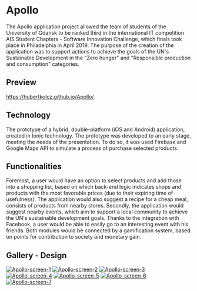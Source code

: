 # Apollo
The Apollo application project allowed the team of students of the University of Gdansk to be ranked third in the international IT competition AIS Student Chapters - Software Innovation Challenge,
which finals took place in Philadelphia in April 2019. The purpose of the creation of the application was to support actions to achieve the goals of the UN's Sustainable Development in the "Zero hunger" and "Responsible production and consumption" categories.

## Preview
https://hubertkolcz.github.io/Apollo/

## Technology
The prototype of a hybrid, double-platform (iOS and Android) application, created in Ionic technology. The prototype was developed to an early stage, meeting the needs of the presentation. To do so, it was used Firebase and Google Maps API to simulate a process of purchase selected products.

## Functionalities
Foremost, a user would have an option to select products and add those into a shopping list, based on which back-end logic indicates shops and products with the most favorable prices (due to their expiring time of usefulness). The application would also suggest a recipe for a cheap meal, consists of products from nearby stores.
Secondly, the application would suggest nearby events, which aim to support a local community to achieve the UN's sustainable development goals. Thanks to the integration with Facebook, a user would be able to easily go to an interesting event with his friends.
Both modules would be connected by a gamification system, based on points for contribution to society and monetary gain.

## Gallery - Design
<a href="https://ibb.co/5TcbwBg"><img src="https://i.ibb.co/5TcbwBg/Apollo-screen-1.jpg" alt="Apollo-screen-1" border="0"></a> <a href="https://ibb.co/FBdQsB7"><img src="https://i.ibb.co/FBdQsB7/Apollo-screen-2.jpg" alt="Apollo-screen-2" border="0"></a> <a href="https://ibb.co/GQpMkLz"><img src="https://i.ibb.co/GQpMkLz/Apollo-screen-3.jpg" alt="Apollo-screen-3" border="0"></a> <a href="https://ibb.co/2Y39W6j"><img src="https://i.ibb.co/2Y39W6j/Apollo-screen-4.jpg" alt="Apollo-screen-4" border="0"></a> <a href="https://ibb.co/cXR25nh"><img src="https://i.ibb.co/cXR25nh/Apollo-screen-5.jpg" alt="Apollo-screen-5" border="0"></a> <a href="https://ibb.co/h15v7g3"><img src="https://i.ibb.co/h15v7g3/Apollo-screen-6.jpg" alt="Apollo-screen-6" border="0"></a> <a href="https://ibb.co/XXMWnwz"><img src="https://i.ibb.co/XXMWnwz/Apollo-screen-7.jpg" alt="Apollo-screen-7" border="0"></a>
